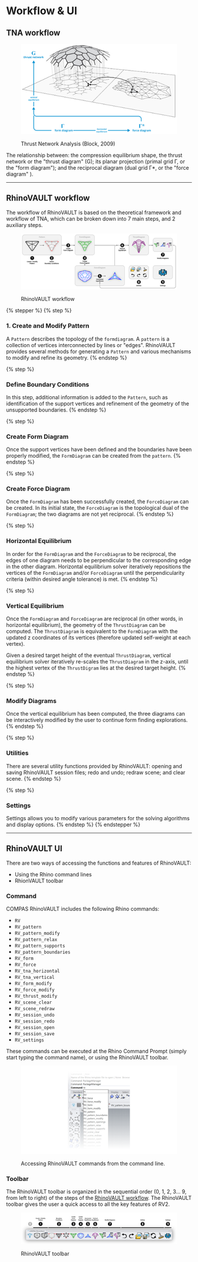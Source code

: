 # Workflow & UI

## TNA workflow

<figure><img src="../.gitbook/assets/RV_workflow-diagram.jpg" alt=""><figcaption><p>Thrust Network Analysis (Block, 2009)</p></figcaption></figure>

The relationship between: the compression equilibrium shape, the thrust network or the "thrust diagram" (G); its planar projection (primal grid Γ, or the "form diagram"); and the reciprocal diagram (dual grid Γ\*, or the "force diagram" ).

***

## RhinoVAULT workflow

The workflow of RhinoVAULT is based on the theoretical framework and workflow of TNA, which can be broken down into 7 main steps, and 2 auxiliary steps.

<figure><img src="../.gitbook/assets/RV_workflow.jpg" alt=""><figcaption><p>RhinoVAULT workflow</p></figcaption></figure>

{% stepper %}
{% step %}
### 1. Create and Modify Pattern

A `Pattern` describes the topology of the `formdiagram`. A `pattern` is a collection of vertices interconnected by lines or "edges".  RhinoVAULT provides several methods for generating a `Pattern` and various mechanisms to modify and refine its geometry.
{% endstep %}

{% step %}
### Define Boundary Conditions

In this step, additional information is added to the `Pattern`, such as identification of the support vertices and refinement of the geometry of the unsupported boundaries.
{% endstep %}

{% step %}
### Create Form Diagram

Once the support vertices have been defined and the boundaries have been properly modified, the `FormDiagram` can be created from the `pattern`.
{% endstep %}

{% step %}
### Create Force Diagram

Once the `FormDiagram` has been successfully created, the `ForceDiagram` can be created. In its initial state, the `ForceDiagram` is the topological dual of the `FormDiagram`; the two diagrams are not yet reciprocal. &#x20;
{% endstep %}

{% step %}
### Horizontal Equilibrium

In order for the `FormDiagram` and the `ForceDiagram` to be reciprocal, the edges of one diagram needs to be perpendicular to the corresponding edge in the other diagram. Horizontal equilibrium solver iteratively repositions the vertices of the `FormDiagram` and/or `ForceDiagram` until the perpendicularity criteria (within desired angle tolerance) is met.
{% endstep %}

{% step %}
### Vertical Equilibrium

Once the `FormDiagram` and `ForceDiagram` are reciprocal (in other words, in horizontal equilibrium), the geometry of the `ThrustDiagram` can be computed. The `ThrustDiagram` is equivalent to the `FormDiagram` with the updated z coordinates of its vertices (therefore updated self-weight at each vertex).&#x20;

Given a desired target height of the eventual `ThrustDiagram`, vertical equilibrium solver iteratively re-scales the `ThrustDiagram` in the z-axis, until the highest vertex of the `ThrustDigram` lies at the desired target height.
{% endstep %}

{% step %}
### Modify Diagrams

Once the vertical equilibrium has been computed, the three diagrams can be interactively modified by the user to continue form finding explorations.
{% endstep %}

{% step %}
### Utilities

There are several utility functions provided by RhinoVAULT: opening and saving RhinoVAULT session files; redo and undo; redraw scene; and clear scene.
{% endstep %}

{% step %}
### Settings

Settings allows you to modify various parameters for the solving algorithms and display options.
{% endstep %}
{% endstepper %}

***

## RhinoVAULT UI

There are two ways of accessing the functions and features of RhinoVAULT:

* Using the Rhino command lines
* RhionVAULT toolbar

### Command

COMPAS RhinoVAULT includes the following Rhino commands:

* `RV`
* `RV_pattern`
* `RV_pattern_modify`
* `RV_pattern_relax`
* `RV_pattern_supports`
* `RV_pattern_boundaries`
* `RV_form`
* `RV_force`
* `RV_tna_horizontal`
* `RV_tna_vertical`
* `RV_form_modify`
* `RV_force_modify`
* `RV_thrust_modify`
* `RV_scene_clear`
* `RV_scene_redraw`
* `RV_session_undo`
* `RV_session_redo`
* `RV_session_open`
* `RV_session_save`
* `RV_settings`

These commands can be executed at the Rhino Command Prompt (simply start typing the command name), or using the RhinoVAULT toolbar.

<figure><img src="../.gitbook/assets/RV_command-line.png" alt=""><figcaption><p>Accessing RhinoVAULT commands from the command line.</p></figcaption></figure>

### Toolbar

The RhinoVAULT toolbar is organized in the sequential order (0, 1, 2, 3... 9, from left to right) of the steps of the [RhinoVAULT workflow](user-interface.md#rhinovault-workflow). The RhinoVAULT toolbar gives the user a quick access to all the key features of RV2.

<figure><img src="../.gitbook/assets/RV_toolbar-numbered.jpg" alt=""><figcaption><p>RhinoVAULT toolbar</p></figcaption></figure>
